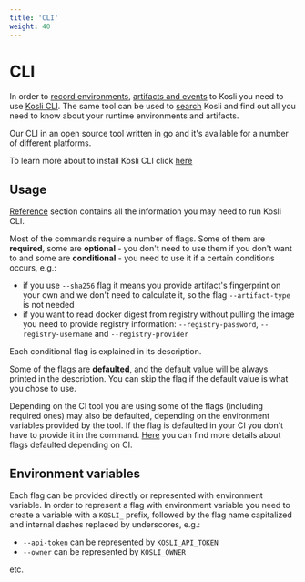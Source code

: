 ```yaml
---
title: 'CLI'
weight: 40
---
```

# CLI

In order to [record environments](/how_to/record), [artifacts and events](/how_to/connect) to Kosli you need to use [Kosli CLI](https://github.com/kosli-dev/cli). 
The same tool can be used to [search](/how_to/search) Kosli and find out all you need to know about your runtime environments and artifacts.

Our CLI in an open source tool written in go and it's available for a number of different platforms.

To learn more about to install Kosli CLI click [here](/getting_started/installation)

## Usage

<!-- TODO:

explain kosli version and kosli status commands -->

[Reference](/client_reference/) section contains all the information you may need to run Kosli CLI. 

Most of the commands require a number of flags. Some of them are **required**, some are **optional** - you don't need to use them if you don't want to and some are **conditional** - you need to use it if a certain conditions occurs, e.g.:
* if you use `--sha256` flag it means you provide artifact's fingerprint on your own and we don't need to calculate it, so the flag `--artifact-type` is not needed
* if you want to read docker digest from registry without pulling the image you need to provide registry information: `--registry-password`, `--registry-username` and `--registry-provider`

Each conditional flag is explained in its description.

Some of the flags are **defaulted**, and the default value will be always printed in the description. You can skip the flag if the default value is what you chose to use.

Depending on the CI tool you are using some of the flags (including required ones) may also be defaulted, depending on the environment variables provided by the tool. If the flag is defaulted in your CI you don't have to provide it in the command. [Here](/ci-defaults) you can find more details about flags defaulted depending on CI.

## Environment variables

Each flag can be provided directly or represented with environment variable. In order to represent a flag with environment variable you need to create a variable with a `KOSLI_` prefix, followed by the flag name capitalized and internal dashes replaced by underscores, e.g.:

* `--api-token` can be represented by `KOSLI_API_TOKEN` 
* `--owner` can be represented by `KOSLI_OWNER`

etc.